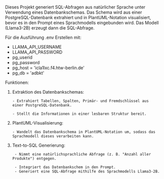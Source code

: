 Dieses Projekt generiert SQL-Abfragen aus natürlicher Sprache unter Verwendung eines Datenbankschemas. 
Das Schema wird aus einer PostgreSQL-Datenbank extrahiert und in PlantUML-Notation visualisiert, bevor es in den Prompt eines Sprachmodells eingebunden wird. Das Modell (Llama3-2B) erzeugt dann die SQL-Abfrage.

Für die Ausführung .env Erstellen mit:
- LLAMA_API_USERNAME
- LLAMA_API_PASSWORD
- pg_userid
- pg_password 
- pg_host = 'icla1lxc.f4.htw-berlin.de'
- pg_db = 'adbkt'


Funktionen:

1. Extraktion des Datenbankschemas:

       - Extrahiert Tabellen, Spalten, Primär- und Fremdschlüssel aus einer PostgreSQL-Datenbank.

       - Stellt die Informationen in einer lesbaren Struktur bereit.

2. PlantUML-Visualisierung:

       - Wandelt das Datenbankschema in PlantUML-Notation um, sodass das Sprachmodell dieses verarbeiten kann.

3. Text-to-SQL Generierung:

        - Nimmt eine natürlichsprachliche Abfrage (z. B. "Anzahl aller Produkte") entgegen.

        - Integriert das Datenbankschem in den Prompt.
        - Generiert eine SQL-Abfrage mithilfe des Sprachmodells Llama3-2B.
